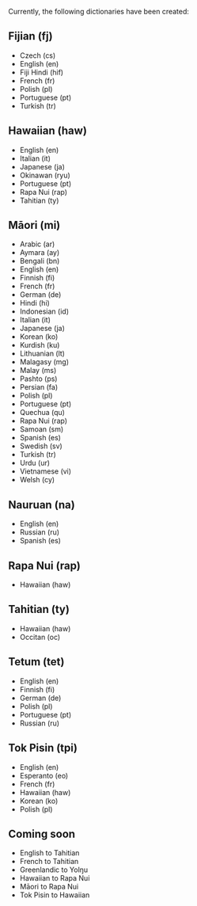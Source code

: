 Currently, the following dictionaries have been created:

## Fijian (fj) ##
* Czech (cs)
* English (en)
* Fiji Hindi (hif)
* French (fr)
* Polish (pl)
* Portuguese (pt)
* Turkish (tr)

## Hawaiian (haw) ##
* English (en)
* Italian (it)
* Japanese (ja)
* Okinawan (ryu)
* Portuguese (pt)
* Rapa Nui (rap)
* Tahitian (ty)

## Māori (mi) ##
* Arabic (ar)
* Aymara (ay)
* Bengali (bn)
* English (en)
* Finnish (fi)
* French (fr)
* German (de)
* Hindi (hi)
* Indonesian (id)
* Italian (it)
* Japanese (ja)
* Korean (ko)
* Kurdish (ku)
* Lithuanian (lt)
* Malagasy (mg)
* Malay (ms)
* Pashto (ps)
* Persian (fa)
* Polish (pl)
* Portuguese (pt)
* Quechua (qu)
* Rapa Nui (rap)
* Samoan (sm)
* Spanish (es)
* Swedish (sv)
* Turkish (tr)
* Urdu (ur)
* Vietnamese (vi)
* Welsh (cy)

## Nauruan (na) ##
* English (en)
* Russian (ru)
* Spanish (es)

## Rapa Nui (rap) ##
* Hawaiian (haw)

## Tahitian (ty) ##
* Hawaiian (haw)
* Occitan (oc)

## Tetum (tet) ##
* English (en)
* Finnish (fi)
* German (de)
* Polish (pl)
* Portuguese (pt)
* Russian (ru)

## Tok Pisin (tpi) ##
* English (en)
* Esperanto (eo)
* French (fr)
* Hawaiian (haw)
* Korean (ko)
* Polish (pl)

## Coming soon ##
* English to Tahitian
* French to Tahitian
* Greenlandic to Yolŋu
* Hawaiian to Rapa Nui
* Māori to Rapa Nui
* Tok Pisin to Hawaiian
